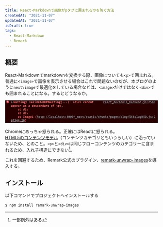 ```yaml
---
title: React-Markdownで画像がpタグに囲まれるのを防ぐ方法
createdAt: "2021-11-07"
updatedAt: "2021-11-07"
isDraft: true
tags:
  - React-Markdown
  - Remark
---
```


## 概要

React-Markdownでmarkdownを変換する際、画像についても`<p>`で囲まれる。  
普通に<`image>`で画像を表示させる場合はこれで問題ないのだが、本ブログのように`next\image`で最適化をしている場合などは、`<image>`だけではなく`<div>`でも囲まれることになる。するとどうなるか。

![divタグをpタグで囲むな！](2021-11-07-div-p-tag.png)

Chromeにめっちゃ怒られる。正確にはReactに怒られる。  
[HTML5のコンテンツモデル](https://developer.mozilla.org/ja/docs/Web/Guide/HTML/Content_categories)（コンテンツカテゴリともいうらしい）に沿っていないため、とのこと。`<p>`と`<div>`は同じフローコンテンツのカテゴリーに含まれるため、入れ子構造にできない[^first]。  

[^first]: 一部例外はある

これを回避するため、Remark公式のプラグイン、[remark-unwrap-images](https://github.com/remarkjs/remark-unwrap-images)を導入する。

## インストール

以下コマンドでプロジェクトへインストールする

```sh
$ npm install remark-unwrap-images
```

